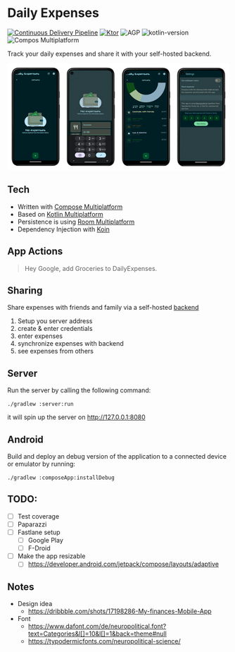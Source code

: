 # Daily Expenses

[![Continuous Delivery Pipeline](https://img.shields.io/github/actions/workflow/status/thebino/DailyExpenses/continuous-delivery-pipeline.yml?style=for-the-badge)](https://github.com/thebino/DailyExpenses/actions/workflows/continuous-delivery-pipeline.yml)
[![Ktor](https://img.shields.io/badge/ktor-2.3.11-blue.svg?color=087CFA&logo=ktor&style=for-the-badge)](https://https://ktor.io)
![AGP](https://img.shields.io/badge/agp-8.2.0-blue?color=34A853&logo=android&style=for-the-badge)
![kotlin-version](https://img.shields.io/badge/kotlin-2.0.0-blue?color=7F52FF&logo=kotlin&style=for-the-badge)
![Compos Multiplatform](https://img.shields.io/badge/compose-1.6.10-blue?color=4285F4&logo=jetpackcompose&style=for-the-badge)

Track your daily expenses and share it with your self-hosted backend.

<p align="center">
<img src="/docs/preview.png" />
</p>

## Tech
 - Written with [Compose Multiplatform](https://www.jetbrains.com/lp/compose-multiplatform/)
 - Based on [Kotlin Multiplatform](https://www.jetbrains.com/kotlin-multiplatform/)
 - Persistence is using [Room Multiplatform](https://developer.android.com/kotlin/multiplatform/room)
 - Dependency Injection with [Koin](https://insert-koin.io/docs/quickstart/kmp/)


## App Actions
> Hey Google, add Groceries to DailyExpenses.

## Sharing

Share expenses with friends and family via a self-hosted [backend](./server)

1. Setup you server address
2. create & enter credentials
3. enter expenses
4. synchronize expenses with backend
5. see expenses from others 

## Server
Run the server by calling the following command:
```shell
./gradlew :server:run
```
it will spin up the server on http://127.0.0.1:8080


## Android
Build and deploy an debug version of the application to a connected device or emulator by running:
```shell
./gradlew :composeApp:installDebug
```


## TODO:

 * [ ] Test coverage
 * [ ] Paparazzi
 * [ ] Fastlane setup
   * [ ] Google Play
   * [ ] F-Droid
 * [ ] Make the app resizable
   * [ ] https://developer.android.com/jetpack/compose/layouts/adaptive

## Notes
 * Design idea
   * https://dribbble.com/shots/17198286-My-finances-Mobile-App
 * Font
   * https://www.dafont.com/de/neuropolitical.font?text=Categories&l[]=10&l[]=1&back=theme#null
   * https://typodermicfonts.com/neuropolitical-science/
